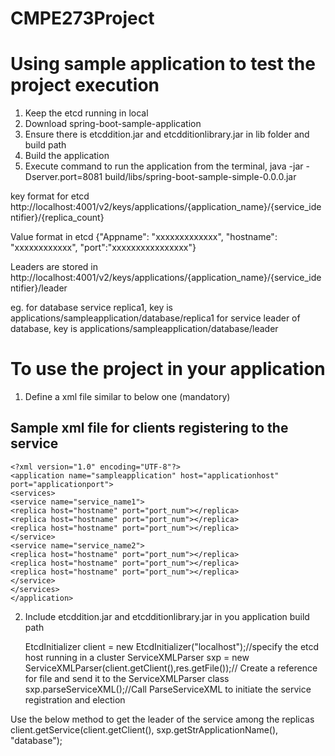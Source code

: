 CMPE273Project
==============

Using sample application to test the project execution
========================================================
1. Keep the etcd running in local
2. Download spring-boot-sample-application
3. Ensure there is etcddition.jar and etcdditionlibrary.jar in lib folder and build path
4. Build the application
5. Execute command to run the application from the terminal,
java -jar -Dserver.port=8081 build/libs/spring-boot-sample-simple-0.0.0.jar


key format for etcd 
http://localhost:4001/v2/keys/applications/{application_name}/{service_identifier}/{replica_count}

Value format in etcd
{"Appname": "xxxxxxxxxxxxx", "hostname": "xxxxxxxxxxxx", "port":"xxxxxxxxxxxxxxxx"}

Leaders are stored in 
http://localhost:4001/v2/keys/applications/{application_name}/{service_identifier}/leader

eg. for database service replica1, key is applications/sampleapplication/database/replica1
    for service leader of database, key is applications/sampleapplication/database/leader

To use the project in your application
=======================================

1. Define a xml file similar to below one (mandatory)

Sample xml file for clients registering to the service
-------------------------------------------------------
    <?xml version="1.0" encoding="UTF-8"?>
    <application name="sampleapplication" host="applicationhost" port="applicationport">
    <services>
    <service name="service_name1">
    <replica host="hostname" port="port_num"></replica>
    <replica host="hostname" port="port_num"></replica>
    <replica host="hostname" port="port_num"></replica>
    </service>
    <service name="service_name2">
    <replica host="hostname" port="port_num"></replica>
    <replica host="hostname" port="port_num"></replica>
    <replica host="hostname" port="port_num"></replica>
    </service>
    </services>
    </application>


2. Include etcddition.jar and etcdditionlibrary.jar in you application build path
        
	EtcdInitializer client = new EtcdInitializer("localhost");//specify the etcd host running in a cluster
	ServiceXMLParser sxp = new ServiceXMLParser(client.getClient(),res.getFile());// Create a reference for file and send it to the ServiceXMLParser class
	sxp.parseServiceXML();//Call ParseServiceXML to initiate the service registration and election

Use the below method to get the leader of the service among the replicas
	client.getService(client.getClient(), sxp.getStrApplicationName(), "database");

